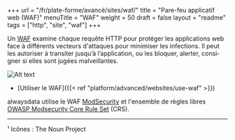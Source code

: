 +++
url = "/fr/plate-forme/avancé/sites/waf/"
title = "Pare-feu applicatif web (WAF)"
menuTitle = "WAF"
weight = 50
draft = false
layout = "readme"
tags = ["http", "site", "waf"] 
+++

Un [WAF](https://fr.wikipedia.org/wiki/Web_application_firewall) exa­mine chaque requête HTTP pour protéger les applications web face à différents vecteurs d'attaques pour minimiser les infections. Il peut les auto­ri­ser à tran­si­ter jus­qu’à l’ap­pli­ca­tion, ou les blo­quer, aler­ter, consi­gner si elles sont jugées mal­veillantes.

![Alt text](/en/platform/advanced/websites/waf.fr_-1.png "Parcours d’une requête HTTP face à un WAF¹")


- [Utiliser le WAF]({{< ref "platform/advanced/websites/use-waf" >}})


alwaysdata utilise le WAF [ModSecurity](https://modsecurity.org/) et l'ensemble de règles libres [OWASP Modsecurity Core Rule Set](https://coreruleset.org/) (CRS).

----
¹ Icônes : The Noun Project
